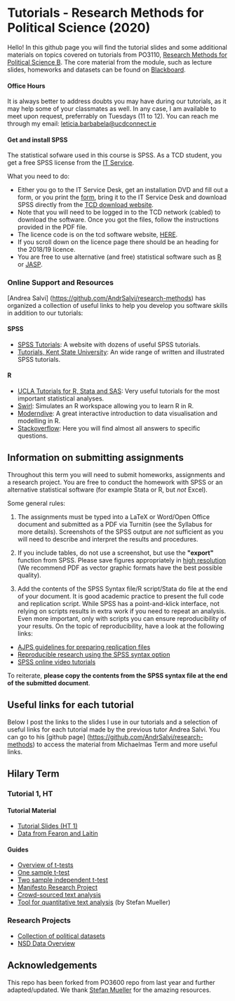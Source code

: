 # Tutorials - Research Methods for Political Science (2020)

Hello! In this github page you will find the tutorial slides and some additional materials on topics covered on tutorials from PO3110, [Research Methods for Political Science B](https://www.tcd.ie/Political_Science/undergraduate/module-outlines/js/research-methods-b/index1920.php). The core material from the module, such as lecture slides, homeworks and datasets can be found on [Blackboard](http://tcd.ie/blackboard). 

#### Office Hours

It is always better to address doubts you may have during our tutorials, as it may help some of your classmates as well. In any case, I am available to meet upon request, preferrably on Tuesdays (11 to 12). You can reach me through my email: leticia.barbabela@ucdconnect.ie

#### Get and install SPSS

The statistical sofware used in this course is SPSS. As a TCD student, you get a free SPSS license from the [IT Service](https://www.tcd.ie/itservices/help/it-service-desk-contact.php). 

What you need to do: 

- Either you go to the IT Service Desk, get an installation DVD and fill out a form, or you print the [form](https://www.tcd.ie/itservices/assets/doc/purchase_local/SPSS-Form.pdf), bring it to the IT Service Desk and download SPSS directly from the [TCD download website](https://software.tcd.ie). 
- Note that you will need to be logged in to the TCD network (cabled) to download the software. Once you got the files, follow the instructions provided in the PDF file. 
- The licence code is on the tcd software website, [HERE](https://www.tcd.ie/itservices/local/spss_licence.php).
- If you scroll down on the licence page there should be an heading for the 2018/19 licence.
- You are free to use alternative (and free) statistical software such as [R](https://www.r-project.org) or [JASP](https://jasp-stats.org). 


### Online Support and Resources

[Andrea Salvi] (https://github.com/AndrSalvi/research-methods) has organized a collection of useful links to help you develop you software skills in addition to our tutorials:

#### SPSS

- [SPSS Tutorials](https://www.spss-tutorials.com): A website with dozens of useful SPSS tutorials.
- [Tutorials, Kent State University](https://libguides.library.kent.edu/SPSS/home): An wide range of written and illustrated  SPSS tutorials.

#### R

- [UCLA Tutorials for R, Stata and SAS](https://stats.idre.ucla.edu/other/dae/): Very useful tutorials for the most important statistical analyses.
- [Swirl](http://swirlstats.com): Simulates an R workspace allowing you to learn R in R.
- [Moderndive](http://www.moderndive.com): A great interactive introduction to data visualisation and modelling in R.
- [Stackoverflow](https://stackoverflow.com/questions/tagged/r): Here you will find almost all answers to specific questions.

## Information on submitting assignments

Throughout this term you will need to submit homeworks, assignments and a research project. You are free to conduct the homework with SPSS or an alternative statistical software (for example Stata or R, but _not_ Excel).

Some general rules:
1. The assignments must be typed into a LaTeX or Word/Open Office document and submitted as a PDF via Turnitin (see the Syllabus for more details). Screenshots of the SPSS output are _not_ sufficient as you will need to describe and interpret the results and procedures.

2. If you include tables, do not use a screenshot, but use the **"export"** function from SPSS. Please save figures appropriately in [high resolution](https://thepoliticalmethodologist.com/2013/11/25/making-high-resolution-graphics-for-academic-publishing/) (We recommend PDF as vector graphic formats have the best possible quality).

3. Add the contents of the SPSS Syntax file/R script/Stata do file at the end of your document. It is good academic practice to present the full code and replication script. While SPSS has a point-and-klick interface, not relying on scripts results in extra work if you need to repeat an analysis. Even more important, only with scripts you can ensure reproducibility of your results. On the topic of reproducibility, have a look at the following links:
- [AJPS guidelines for preparing replication files](https://ajpsblogging.files.wordpress.com/2016/05/ajps-replic-guidelines-ver-2-1.pdf)
- [Reproducible research using the SPSS syntax option](https://libguides.library.kent.edu/SPSS/Syntax)
- [SPSS online video tutorials](http://www.lse.ac.uk/Methodology/Software-tutorials/SPSS-tutorials)

To reiterate, **please copy the contents from the SPSS syntax file at the end of the submitted document**.

## Useful links for each tutorial

Below I post the links to the slides I use in our tutorials and a selection of useful links for each tutorial made by the previous tutor Andrea Salvi. You can go to his [github page] (https://github.com/AndrSalvi/research-methods) to access the material from Michaelmas Term and more useful links.

## Hilary Term

### Tutorial 1, HT

#### Tutorial Material
- [Tutorial Slides (HT 1)]()
- [Data from Fearon and Laitin](https://tinyurl.com/method-conflict)

#### Guides
- [Overview of t-tests](http://blog.minitab.com/blog/adventures-in-statistics-2/understanding-t-tests%3A-1-sample%2C-2-sample%2C-and-paired-t-tests)
- [One sample t-test](https://www.statsdirect.com/help/parametric_methods/single_sample_t.htm)
- [Two sample independent t-test](http://www.sthda.com/english/wiki/t-test-formula)
- [Manifesto Research Project](https://manifesto-project.wzb.eu)
- [Crowd-sourced text analysis](http://eprints.lse.ac.uk/62242/1/Crowd_sourced1.pdf)
- [Tool for quantitative text analysis](https://tada-gui.shinyapps.io/tada/) (by Stefan Mueller)


### Research Projects

- [Collection of political datasets](https://github.com/erikgahner/PolData)
- [NSD Data Overview](http://www.nsd.uib.no/nsd/english/datatjenester.html)

## Acknowledgements

This repo has been forked from PO3600 repo from last year and further adapted/updated. We thank [Stefan Mueller](https://github.com/stefan-mueller) for the amazing resources.
